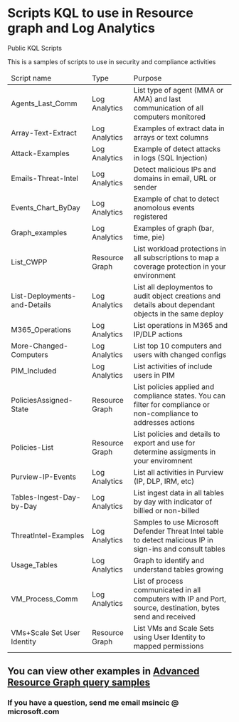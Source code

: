 # Scripts KQL to use in Resource graph and Log Analytics
Public KQL Scripts

This is a samples of scripts to use in security and compliance activities
<Table>
  <thead>
    <tr>
      <td>Script name</td>
      <td>Type</td>
      <td>Purpose</td>
    </tr>
  </thead>
  <tbody>

  <tr><td>Agents_Last_Comm</td><td>Log Analytics</td><td>List type of agent (MMA or AMA) and last communication of all computers monitored</td></tr>
  <tr><td>Array-Text-Extract</td><td>Log Analytics</td><td>Examples of extract data in arrays or text columns</td></tr>
  <tr><td>Attack-Examples</td><td>Log Analytics</td><td>Example of detect attacks in logs (SQL Injection)</td></tr>
  <tr><td>Emails-Threat-Intel</td><td>Log Analytics</td><td>Detect malicious IPs and domains in email, URL or sender</td></tr>
  <tr><td>Events_Chart_ByDay</td><td>Log Analytics</td><td>Example of chat to detect anomolous events registered</td></tr>
  <tr><td>Graph_examples</td><td>Log Analytics</td><td>Examples of graph (bar, time, pie)</td></tr>
  <tr><td>List_CWPP</td><td>Resource Graph</td><td>List workload protections in all subscriptions to map a coverage protection in your environment</td></tr>
  <tr><td>List-Deployments-and-Details</td><td>Log Analytics</td><td>List all deploymentos to audit object creations and details about dependant objects in the same deploy</td></tr>
  <tr><td>M365_Operations</td><td>Log Analytics</td><td>List operations in M365 and IP/DLP actions</td></tr>
  <tr><td>More-Changed-Computers</td><td>Log Analytics</td><td>List top 10 computers and users with changed configs</td></tr>
  <tr><td>PIM_Included</td><td>Log Analytics</td><td>List activities of include users in PIM</td></tr>
  <tr><td>PoliciesAssigned-State</td><td>Resource Graph</td><td>List policies applied and compliance states. You can filter for compliance or non-compliance to addresses actions</td></tr>
  <tr><td>Policies-List</td><td>Resource Graph</td><td>List policies and details to export and use for determine assigments in your enviromnent</td></tr>
  <tr><td>Purview-IP-Events</td><td>Log Analytics</td><td>List all activities in Purview (IP, DLP, IRM, etc)</td></tr>
  <tr><td>Tables-Ingest-Day-by-Day</td><td>Log Analytics</td><td>List ingest data in all tables by day with indicator of billied or non-billed</td></tr>
  <tr><td>ThreatIntel-Examples</td><td>Log Analytics</td><td>Samples to use Microsoft Defender Threat Intel table to detect malicious IP in sign-ins and consult tables</td></tr>
  <tr><td>Usage_Tables</td><td>Log Analytics</td><td>Graph to identify and understand tables growing</td></tr>
  <tr><td>VM_Process_Comm</td><td>Log Analytics</td><td>List of process communicated in all computers with IP and Port, source, destination, bytes send and received</td></tr>
  <tr><td> VMs+Scale Set User Identity</td><td>Resource Graph</td><td>List VMs and Scale Sets using User Identity to mapped permissions</td></tr>

  </tbody>
</Table>
<h2>You can view other examples in <a href="https://learn.microsoft.com/en-us/azure/governance/resource-graph/samples/advanced">Advanced Resource Graph query samples</a></h2>

<h3>If you have a question, send me email msincic @ microsoft.com</h3>
